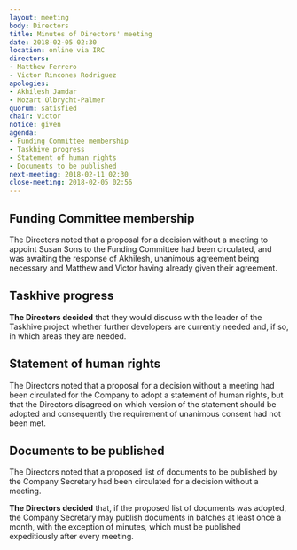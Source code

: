 ```yaml
---
layout: meeting
body: Directors
title: Minutes of Directors' meeting
date: 2018-02-05 02:30
location: online via IRC
directors:
- Matthew Ferrero
- Victor Rincones Rodriguez
apologies:
- Akhilesh Jamdar
- Mozart Olbrycht-Palmer
quorum: satisfied
chair: Victor
notice: given
agenda:
- Funding Committee membership
- Taskhive progress
- Statement of human rights
- Documents to be published
next-meeting: 2018-02-11 02:30
close-meeting: 2018-02-05 02:56
---
```


## Funding Committee membership

The Directors noted that a proposal for a decision without a meeting to appoint Susan Sons to the Funding Committee had been circulated, and was awaiting the response of Akhilesh, unanimous agreement being necessary and Matthew and Victor having already given their agreement.

## Taskhive progress

**The Directors decided** that they would discuss with the leader of the Taskhive project whether further developers are currently needed and, if so, in which areas they are needed.

## Statement of human rights

The Directors noted that a proposal for a decision without a meeting had been circulated for the Company to adopt a statement of human rights, but that the Directors disagreed on which version of the statement should be adopted and consequently the requirement of unanimous consent had not been met.

## Documents to be published

The Directors noted that a proposed list of documents to be published by the Company Secretary had been circulated for a decision without a meeting.

**The Directors decided** that, if the proposed list of documents was adopted, the Company Secretary may publish documents in batches at least once a month, with the exception of minutes, which must be published expeditiously after every meeting.
